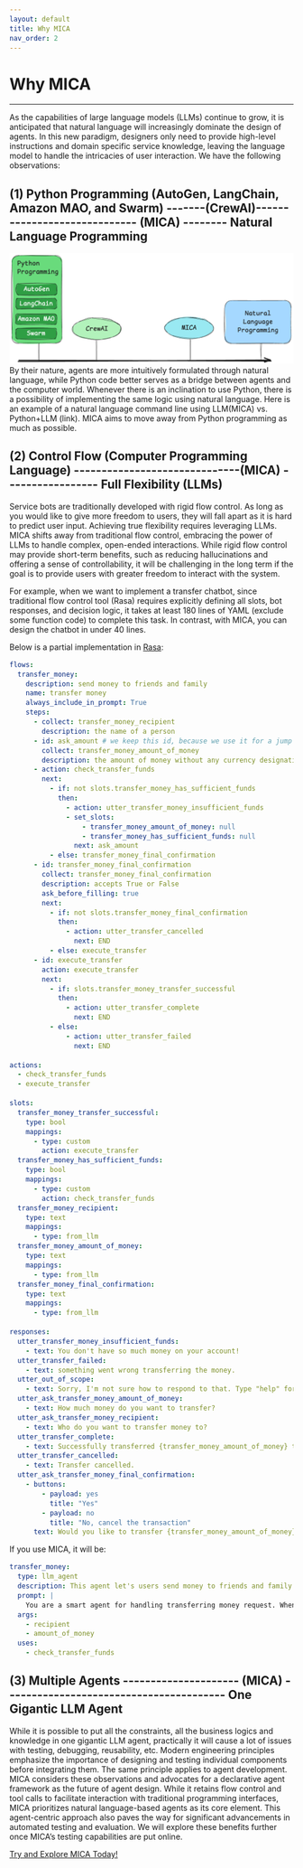 ```yaml
---
layout: default
title: Why MICA
nav_order: 2
---
```


# Why MICA

---
As the capabilities of large language models (LLMs) continue to grow, it is anticipated that natural language will increasingly dominate the design of agents. In this new paradigm, designers only need to provide high-level instructions and domain specific service knowledge, leaving the language model to handle the intricacies of user interaction.  We have the following observations: 
## (1) Python Programming (AutoGen, LangChain, Amazon MAO, and Swarm) -------(CrewAI)----------------------------- (MICA) -------- Natural Language Programming
![whyMICA-1.jpg](whyMICA-1.jpg)
By their nature, agents are more intuitively formulated through natural language, while Python code better serves as a bridge between agents and the computer world.  Whenever there is an inclination to use Python, there is a possibility of implementing the same logic using natural language.  Here is an example of a natural language command line using LLM(MICA) vs. Python+LLM (link).  MICA aims to move away from Python programming as much as possible. 

## (2) Control Flow (Computer Programming Language) ------------------------------(MICA) -----------------  Full Flexibility (LLMs)

Service bots are traditionally developed with rigid flow control.  As long as you would like to give more freedom to users, they will fall apart as it is hard to predict user input.   Achieving true flexibility requires leveraging LLMs.  MICA shifts away from traditional flow control, embracing the power of LLMs to handle complex, open-ended interactions.  While rigid flow control may provide short-term benefits, such as reducing hallucinations and offering a sense of controllability, it will be challenging in the long term if the goal is to provide users with greater freedom to interact with the system.

For example, when we want to implement a transfer chatbot, since traditional flow control tool (Rasa) requires explicitly defining all slots, bot responses, and decision logic, it takes at least 180 lines of YAML (exclude some function code) to complete this task. In contrast, with MICA, you can design the chatbot in under 40 lines.

Below is a partial implementation in [Rasa](https://github.com/RasaHQ/rasa-calm-demo?tab=readme-ov-file#demo-bot):
```yaml
flows:
  transfer_money:
    description: send money to friends and family
    name: transfer money
    always_include_in_prompt: True
    steps:
      - collect: transfer_money_recipient
        description: the name of a person
      - id: ask_amount # we keep this id, because we use it for a jump
        collect: transfer_money_amount_of_money
        description: the amount of money without any currency designation
      - action: check_transfer_funds
        next:
          - if: not slots.transfer_money_has_sufficient_funds
            then:
              - action: utter_transfer_money_insufficient_funds
              - set_slots:
                  - transfer_money_amount_of_money: null
                  - transfer_money_has_sufficient_funds: null
                next: ask_amount
          - else: transfer_money_final_confirmation
      - id: transfer_money_final_confirmation
        collect: transfer_money_final_confirmation
        description: accepts True or False
        ask_before_filling: true
        next:
          - if: not slots.transfer_money_final_confirmation
            then:
              - action: utter_transfer_cancelled
                next: END
          - else: execute_transfer
      - id: execute_transfer
        action: execute_transfer
        next:
          - if: slots.transfer_money_transfer_successful
            then:
              - action: utter_transfer_complete
                next: END
          - else:
              - action: utter_transfer_failed
                next: END

actions:
  - check_transfer_funds
  - execute_transfer

slots:
  transfer_money_transfer_successful:
    type: bool
    mappings:
      - type: custom
        action: execute_transfer
  transfer_money_has_sufficient_funds:
    type: bool
    mappings:
      - type: custom
        action: check_transfer_funds
  transfer_money_recipient:
    type: text
    mappings:
      - type: from_llm
  transfer_money_amount_of_money:
    type: text
    mappings:
      - type: from_llm
  transfer_money_final_confirmation:
    type: text
    mappings:
      - type: from_llm

responses:
  utter_transfer_money_insufficient_funds:
    - text: You don't have so much money on your account!
  utter_transfer_failed:
    - text: something went wrong transferring the money.
  utter_out_of_scope:
    - text: Sorry, I'm not sure how to respond to that. Type "help" for assistance.
  utter_ask_transfer_money_amount_of_money:
    - text: How much money do you want to transfer?
  utter_ask_transfer_money_recipient:
    - text: Who do you want to transfer money to?
  utter_transfer_complete:
    - text: Successfully transferred {transfer_money_amount_of_money} to {transfer_money_recipient}.
  utter_transfer_cancelled:
    - text: Transfer cancelled.
  utter_ask_transfer_money_final_confirmation:
    - buttons:
        - payload: yes
          title: "Yes"
        - payload: no
          title: "No, cancel the transaction"
      text: Would you like to transfer {transfer_money_amount_of_money} to {transfer_money_recipient}?
```
If you use MICA, it will be:
```yaml
transfer_money:
  type: llm_agent
  description: This agent let's users send money to friends and family.
  prompt: |
    You are a smart agent for handling transferring money request. When user ask for transferring money, it is necessary to sequentially collect the recipient's information and the transfer amount. Then, the function "check_transfer_funds" should be called to check whether the account balance is sufficient to cover the transfer. If the balance is insufficient, it should return to the step of requesting the transfer amount. Finally, before proceeding with the transfer, confirm with the user whether the transfer should be made.
  args:
    - recipient
    - amount_of_money
  uses:
    - check_transfer_funds
```

## (3) Multiple Agents   --------------------- (MICA) ---------------------------------------- One Gigantic LLM Agent

While it is possible to put all the constraints, all the business logics and knowledge in one gigantic LLM agent, practically it will cause a lot of issues with testing, debugging, reusability, etc.  Modern engineering principles emphasize the importance of designing and testing individual components before integrating them. The same principle applies to agent development.  
MICA considers these observations and advocates for a declarative agent framework as the future of agent design. While it retains flow control and tool calls to facilitate interaction with traditional programming interfaces, MICA prioritizes natural language-based agents as its core element. This agent-centric approach also paves the way for significant advancements in automated testing and evaluation. We will explore these benefits further once MICA’s testing capabilities are put online. 


[Try and Explore MICA Today!](../start/) 

